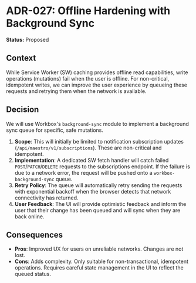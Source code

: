 
# ADR-027: Offline Hardening with Background Sync

**Status:** Proposed

## Context

While Service Worker (SW) caching provides offline read capabilities, write operations (mutations) fail when the user is offline. For non-critical, idempotent writes, we can improve the user experience by queueing these requests and retrying them when the network is available.

## Decision

We will use Workbox's `background-sync` module to implement a background sync queue for specific, safe mutations.

1.  **Scope**: This will initially be limited to notification subscription updates (`/api/maestro/v1/subscriptions`). These are non-critical and idempotent.
2.  **Implementation**: A dedicated SW fetch handler will catch failed `POST`/`PATCH`/`DELETE` requests to the subscriptions endpoint. If the failure is due to a network error, the request will be pushed onto a `workbox-background-sync` queue.
3.  **Retry Policy**: The queue will automatically retry sending the requests with exponential backoff when the browser detects that network connectivity has returned.
4.  **User Feedback**: The UI will provide optimistic feedback and inform the user that their change has been queued and will sync when they are back online.

## Consequences

- **Pros**: Improved UX for users on unreliable networks. Changes are not lost.
- **Cons**: Adds complexity. Only suitable for non-transactional, idempotent operations. Requires careful state management in the UI to reflect the queued status.
